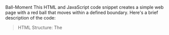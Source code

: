 Ball-Moment
      This HTML and JavaScript code snippet creates a simple web page with a red ball that moves within a defined boundary. Here's a brief description of the code:
>HTML Structure:
      The <title> tag sets the title of the web page, which is currently set to "Document."
>Ball Container:
      Inside the <body>, there's a <div> element with the id "ball." This <div> represents the red ball.
      It has inline CSS styling to set its appearance, including a red background color, position (absolute), size (100x100 pixels), and initial position (top: 100px, left: 100px).
>JavaScript:
      The <script> tag contains JavaScript code.
      Variables varx and vary are initialized to 200, representing the horizontal and vertical movement distances for the ball.
      If the ball reaches the boundaries defined by x1, x2, y1, or y2, the direction is reversed using dir1 and dir2.
      Finally, the function updates the ball's position by setting its left and top CSS properties.
>setInterval:
      setInterval is used to repeatedly call the move function at regular intervals (every 1000 milliseconds or 1 second).
      This creates the effect of the ball moving within the specified boundaries
